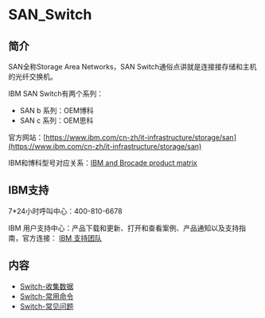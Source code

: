 # SAN_Switch

## 简介

SAN全称Storage Area Networks，SAN Switch通俗点讲就是连接接存储和主机的光纤交换机。

IBM SAN Switch有两个系列：
- SAN b 系列：OEM博科
- SAN c 系列：OEM思科

官方网站：[https://www.ibm.com/cn-zh/it-infrastructure/storage/san](https://www.ibm.com/cn-zh/it-infrastructure/storage/san)

IBM和博科型号对应关系：[IBM and Brocade product matrix](https://www.ibm.com/docs/en/storage-networking?topic=HW29A/san24b6.doc/ibm_brocade.htm)

## IBM支持
7\*24小时呼叫中心：400-810-6678

IBM 用户支持中心：产品下载和更新、打开和查看案例、产品通知以及支持指南，官方连接：
[IBM 支持团队](https://www.ibm.com/mysupport/s/?language=zh_CN)

## 内容
- [Switch-收集数据](https://ebook.big1000.com/03-IBM_Storage_System/09-SAN_Switch/01-Switch-%E6%94%B6%E9%9B%86%E6%95%B0%E6%8D%AE.html)
- [Switch-常用命令](https://ebook.big1000.com/03-IBM_Storage_System/09-SAN_Switch/02-Switch-%E5%B8%B8%E7%94%A8%E5%91%BD%E4%BB%A4.html)
- [Switch-常见问题](https://ebook.big1000.com/03-IBM_Storage_System/09-SAN_Switch/03-Switch-%E5%B8%B8%E8%A7%81%E9%97%AE%E9%A2%98.html)
